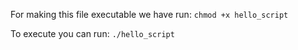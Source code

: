 For making this file executable we have run:
`chmod +x hello_script`

To execute you can run:
`./hello_script`